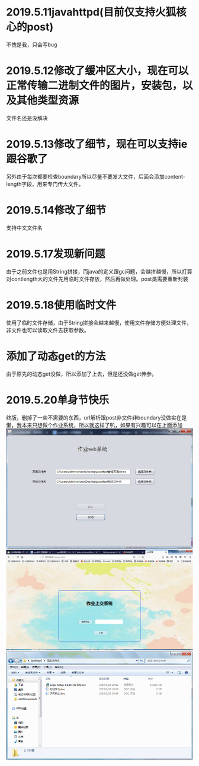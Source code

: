 # 2019.5.11javahttpd(目前仅支持火狐核心的post)  
不愧是我，只会写bug
# 2019.5.12修改了缓冲区大小，现在可以正常传输二进制文件的图片，安装包，以及其他类型资源
文件名还是没解决
# 2019.5.13修改了细节，现在可以支持ie跟谷歌了
另外由于每次都要检查boundary所以尽量不要发大文件，后面会添加content-length字段，用来专门传大文件。
# 2019.5.14修改了细节
支持中文文件名
# 2019.5.17发现新问题
由于之前文件也是用String拼接，而java的定义跟gc问题，会越拼越慢，所以打算对contlength大的文件先用临时文件存放，然后再做处理。post类需要重新封装
# 2019.5.18使用临时文件
使用了临时文件存储，由于String拼接会越来越慢，使用文件存储方便处理文件，非文件也可以读取文件去获取参数。
# 添加了动态get的方法
由于原先的动态get没做，所以添加了上去，但是还没做get传参。
# 2019.5.20单身节快乐
终版，删掉了一些不需要的东西，url解析跟post非文件非boundary没做实在是懒，我本来只想做个作业系统，所以就这样了叭，如果有兴趣可以在上面添加
![运行](https://github.com/heweisheng/javahttpd/blob/master/%E5%B1%95%E7%A4%BA/1.png)
![运行](https://github.com/heweisheng/javahttpd/blob/master/%E5%B1%95%E7%A4%BA/2.png)
![运行](https://github.com/heweisheng/javahttpd/blob/master/%E5%B1%95%E7%A4%BA/3.png)
